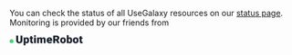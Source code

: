 
<div class="inline-p inline-div">

You can check the status of all UseGalaxy resources on our [status page](https://status.galaxyproject.org/). Monitoring is provided by our friends from

<div class="img-sizer" style="width: 128px">

[![UptimeRobot](./uptimerobot-logo-dark.png)](https://uptimerobot.com)

</div>
</div>
